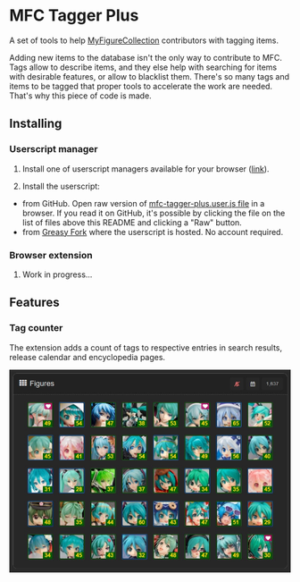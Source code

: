 # MFC Tagger Plus
A set of tools to help [MyFigureCollection](https://myfigurecollection.net/) contributors with tagging items.

Adding new items to the database isn't the only way to contribute to MFC. Tags allow to describe items, and they else help with searching for items with desirable features, or allow to blacklist them. There's so many tags and items to be tagged that proper tools to accelerate the work are needed. That's why this piece of code is made.

## Installing

### Userscript manager

1. Install one of userscript managers available for your browser ([link](https://greasyfork.org/pl/help/installing-user-scripts)).

2. Install the userscript:
 * from GitHub. Open raw version of [mfc-tagger-plus.user.js file](https://github.com/Nefere256/mfc-tagger-plus/blob/main/mfcTaggerPlus.user.js) in a browser. If you read it on GitHub, it's possible by clicking the file on the list of files above this README and clicking a "Raw" button.
 * from [Greasy Fork](https://greasyfork.org/pl/scripts/468744-mfc-tag-counter) where the userscript is hosted. No account required.

### Browser extension

1. Work in progress...


## Features

### Tag counter

The extension adds a count of tags to respective entries in search results, release calendar and encyclopedia pages.

![Showcase of tag counter - every item has its number of tags displayed in ](https://github.com/Nefere256/mfc-tagger-plus/raw/main/readme/img/entryCount.jpg "Tag counter")